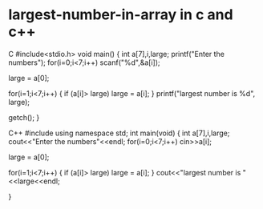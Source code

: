# largest-number-in-array in c and c++

C
#include<stdio.h> 
void main()
{
int a[7],i,large;
printf("Enter the numbers");
for(i=0;i<7;i++)
scanf("%d",&a[i]);

large = a[0];

for(i=1;i<7;i++)
{ if (a[i]> large)
large = a[i];
}
printf("largest number is %d", large);

getch();
}

C++
#include<iostream>
using namespace std;
int main(void)
{
int a[7],i,large;
cout<<"Enter the numbers"<<endl;
for(i=0;i<7;i++)
cin>>a[i];

large = a[0];

for(i=1;i<7;i++)
{ if (a[i]> large)
large = a[i];
}
cout<<"largest number is "<<large<<endl;


}
